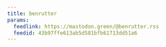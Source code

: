 ```yaml
---
title: benrutter
params:
  feedlink: https://mastodon.green/@benrutter.rss
  feedid: 43b97ffe613ab5d581bfb61713dd51a6
---
```

